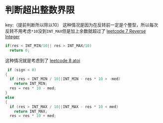 # 判断超出整数界限
key:（提前判断所以除以10）
这种情况是因为在反转前一定是个整型，所以每次反转不用考虑`*10`没到`INT_MAX`但是加上余数就超过了
[leetcode 7 Reverse Integer](https://leetcode-cn.com/problems/reverse-integer/)
```cpp
if(res < INT_MIN/10|| res > INT_MAX/10)
  return 0;
```
这种情况就是考虑到了
[leetcode 8 atoi](https://leetcode-cn.com/problems/string-to-integer-atoi/)
```cpp
 if (sign < 0)
{
  if (res < INT_MIN / 10||INT_MIN - res * 10 > -med)
    return INT_MIN;
  res = res * 10 - med;
}
else
{
  if (res > INT_MAX / 10||INT_MAX - res * 10 < med)
    return INT_MAX;
  res = res * 10 + med;
```